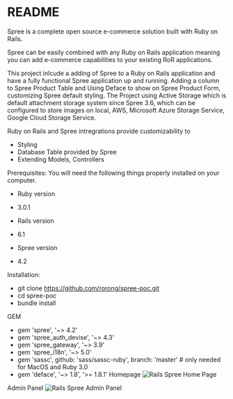 # README

Spree is a complete open source e-commerce solution built with Ruby on Rails.

Spree can be easily combined with any Ruby on Rails application meaning you can add e-commerce capabilities to your existing RoR applications.

This project inlcude a adding of Spree to a Ruby on Rails application and have a fully functional Spree application up and running. Adding a column to Spree Product Table and Using Deface to show on Spree Product Form, customizing Spree default styling. The Project using Active Storage which is default attachment storage system since Spree 3.6, which can be configured to store images on local, AWS, Microsoft Azure Storage Service, Google Cloud Storage Service. 

Ruby on Rails and Spree intregrations provide customizability to 
- Styling
- Database Table provided by Spree
- Extending Models, Controllers

Prerequisites:
You will need the following things properly installed on your computer.
* Ruby version
- 3.0.1

* Rails version
- 6.1

* Spree version
- 4.2

Installation:
- git clone https://github.com/rorong/spree-poc.git
- cd spree-poc
- bundle install

GEM
- gem 'spree', '~> 4.2'
- gem 'spree_auth_devise', '~> 4.3'
- gem 'spree_gateway', '~> 3.9'
- gem 'spree_i18n', '~> 5.0'
- gem 'sassc', github: 'sass/sassc-ruby', branch: 'master' # only needed for MacOS and Ruby 3.0
- gem 'deface', '~> 1.8', '>= 1.8.1'
Homepage
![Rails Spree Home Page](https://user-images.githubusercontent.com/18528697/123435306-0f8f1c00-d5eb-11eb-8b59-84de4a84093f.png)

Admin Panel
![Rails Spree Admin Panel](https://user-images.githubusercontent.com/18528697/123435669-6eed2c00-d5eb-11eb-9bc2-bc3bf4a531ef.png)
